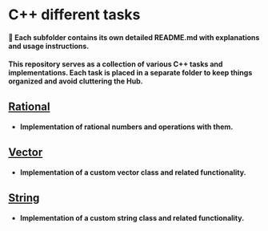 # C++ different tasks

#### 📌 Each subfolder contains its own detailed README.md with explanations and usage instructions.

#### This repository serves as a collection of various C++ tasks and implementations. Each task is placed in a separate folder to keep things organized and avoid cluttering the Hub.

## [Rational](https://github.com/Rigbir/Cpp/tree/main/Rational)
- #### Implementation of rational numbers and operations with them.

## [Vector](https://github.com/Rigbir/Cpp/tree/main/Vector)
- #### Implementation of a custom vector class and related functionality.

## [String](https://github.com/Rigbir/Cpp/tree/main/String)
- #### Implementation of a custom string class and related functionality.